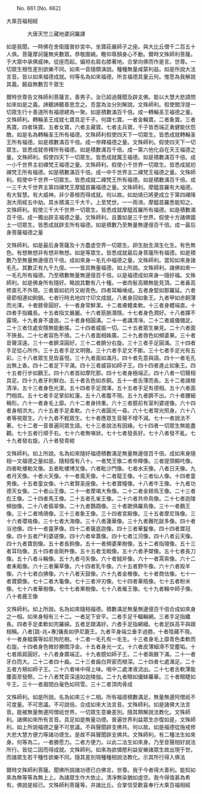 ﻿　　No. 661 [No. 662]

大乘百福相經

　　　　大唐天竺三藏地婆訶羅譯


如是我聞。一時佛在舍衛國普妙宮中。坐寶莊嚴師子之座。與大比丘僧千二百五十人俱。菩薩摩訶薩無央數眾。恭敬圍繞。瞻仰尊顏身心不動。爾時文殊師利菩薩。于大眾中承佛威神。從座而起。偏袒右肩右膝著地。合掌向佛而作是言。世尊。一切眾生根性差別欲樂不同。如來一音隨類演說。種種無量咸蒙利益。如是所說大法言音。皆以如來福德成就。何等名為如來福德。所言福德其量云何。惟愿為我解說其義。饒益無數百千眾生

爾時世尊告文殊師利菩薩言。善男子。汝已超過聲聞及辟支佛。能以大慧大悲請問如來如是之義。諦聽諦聽善思念之。吾當為汝分別解說。文殊師利。假使閻浮提一切眾生行十善道所有福德總為一聚。如是積數滿百千倍。成一轉輪圣王福德之量。文殊師利。轉輪圣王成就七寶具足千子。何謂七寶。一者金輪寶。二者象寶。三者馬寶。四者珠寶。五者女寶。六者主藏寶。七者主兵寶。千子皆悉端正勇健能伏怨敵。如是名為轉輪圣王所有福德。文殊師利假使四天下一切眾生。皆悉成就轉輪圣王所有福德。如是積數滿百千倍。成一帝釋福德之量。文殊師利。假使四天下一切眾生。皆悉成就帝釋所有福德。如是積數滿百千倍。成一第六他化自在天王福德之量。文殊師利。假使四天下一切眾生。皆悉成就魔王福德。如是積數滿百千倍。成一小千世界主初禪梵王福德之量。文殊師利。假使小千世界一切眾生。皆悉成就初禪梵王所有福德。如是積數滿百千倍。成一中千世界主二禪梵王福德之量。文殊師利。假使中千世界一切眾生。皆悉成就二禪梵王所有福德。如是積數滿百千倍。成一三千大千世界主第四禪梵王摩醯首羅福德之量。文殊師利。摩醯首羅有大福德。有大智慧。有大威神。非少善根而得成就。何以故。如劫燒已將更成立于第四禪降澍大雨經五中劫。其水積滿三千大千。上至梵世。一一雨渧。摩醯首羅悉能知之。文殊師利。假使三千大千世界一切眾生。皆悉成就摩醯首羅所有福德。如是積數滿百千倍。成一獨出辟支福德之量。文殊師利。且置如是三千世界。假使十方諸佛國土一切眾生。皆悉成就辟支所有福德。如是積數乃至無量無邊億百千倍。成一最后身菩薩福德之量

文殊師利。如是最后身菩薩及十方盡虛空界一切眾生。卵生胎生濕生化生。有色無色。有想無想非有想非無想。如是等眾生。皆悉成就最后身菩薩所有福德。如是積數乃至無量無邊億百千倍。成如來身一毛孔中福德之量。文殊師利。當知如來身諸毛孔。其數正有九千九億。一一皆具無量福德。如上所說。文殊師利。諸佛如來一一毛孔所有福德。乃至積數無量無邊億百千倍。以是福德成如來身一隨好福。文殊師利。如是佛身所有隨好。略說其數有八十種。一者肉髻高顯無能見頂。二者鼻高修直孔不外現。三者眉如初月又紺青色。四者耳輪埵成。五者身堅如那羅延。六者骨節相連如鉤鎖。七者行時去地四寸印文成就。八者身回如象王。九者甲如赤銅薄而光澤。十者膝骨圓好。十一者身常鮮潔。十二者膚體柔軟。十三者身體端直。十四者手指纖長。十五者指文嚴麗。十六者筋脈潛隱。十七者身色潤好。十八者踝不露現。十九者身不逶迤。二十者身相圓滿。二十一者識清凈。二十二者威儀備足。二十三者住處安隱無能動搖。二十四者威振一切。二十五者眾生樂見。二十六者面不狹長。二十七者容色不撓。二十八者面相姝廣。二十九者唇色如頻婆果。三十者音聲深遠。三十一者臍深圓好。三十二者臍分右旋。三十三者手足圓滿。三十四者手足從心所作。三十五者手足文明徹。三十六者手足文不斷。三十七者手足光有五彩。三十八者眾生見皆喜悅。三十九者面如滿月。四十者先意與語。四十一者毛孔出無上香。四十二者足下平滿。四十三者威容如師子王。四十四者進止如象王。四十五者行步如鵝王。四十六者首如摩陀那。四十七者身極端正。四十八者一切聲相具足。四十九者牙利鮮白。五十者舌色如赤銅。五十一者舌薄而長。五十二者諸根清凈。五十三者身色光潔。五十四者手足潤澤。五十五者手足有德相。五十六者面門相具。五十七者手足掌如紅蓮。五十八者腹不現。五十九者臍不出。六十者腰細稱形。六十一者身毛上靡。六十二者身持重。六十三者臆前有室利婆瑳像。六十四者身相洪大。六十五者手足柔軟。六十六者圓光一尋。六十七者常光照身。六十八者等視眾生。六十九者不輕眾生。七十者應眾生音聲不增不減。七十一者說法不著。七十二者一音普遍同眾生語。七十三者說法有因緣。七十四者一切眾生無能盡觀。七十五者行順于右。七十六者無嗔狀。七十七者發長好。七十八者發不亂。七十九者發右旋。八十者發青紺

文殊師利。如上所說。名為如來隨好福德積數滿足無量無邊億百千倍。成如來身隨相一文福德之量如是。隨相復有八十。一者梵王像二者帝釋像。三者提頭賴吒像。四者毗樓勒叉像。五者毗樓博叉像。六者毗沙門像。七者水天像。八者日天像。九者月天像。十者火天像。十一者風天像。十二者龍王像。十三者仙人像。十四者童男像。十五者童女像。十六者賢圣座像。十七者寶幢像。十八者牛王像。十九者功德天女像。二十者山王像。二十一者摩竭大魚像。二十二者金翅鳥王像。二十三者彪王像。二十四者馬王像。二十五者孔雀王像。二十六者共命鳥像。二十七者迦陵頻伽像。二十八者翡翠像。二十九者鸚鵡像。三十者蹠俱羅鳥像。三十一者鵝王像。三十二者鳩鴿像。三十三者象王像。三十四者宮殿像。三十五者摩尼珠像。三十六者瓔珞像。三十七者大海像。三十八者蓮華像。三十九者難陀跋多像。四十者浴池像。四十一者靈茅像。四十二者薩底迦像。四十三者華鬘像。四十四者寶冠像。四十五者尸利婆瑳像。四十六者傘蓋像。四十七者江河像。四十八者云天像。四十九者寶劍像。五十者長鉤像。五十一者頻婆果樹像。五十二者指環像。五十三者耳珰像。五十四者金剛杵像。五十五者戈戟像。五十六者矛槊像。五十七者長刀像。五十八者斗輪像。五十九者弓矢像。六十者鉞斧像。六十一者罥索像。六十二者耒耜像。六十三者藥草像。六十四者乳牛像。六十五者野牛像。六十六者羖羊像。六十七者白拂像。六十八者天鼓像。六十九者金椎像。七十者商佉像。七十一者寶鏡像。七十二者大龜像。七十三者沖刃像。七十四者華瓶像。七十五者粉米像。七十六者華樹像。七十七者果樹像。七十八者雁王像。七十九者輪中師子像。八十者鹿王像

文殊師利。如上所說。名為如來隨相福德。積數滿足無量無邊億百千倍合成如來身之一相。如來身相有三十二。一者足下安平。二者手足千輻輪網。三者手足指纖長。四者手足柔軟如兜羅綿。五者足跟滿好。六者手足指網縵。七者足趺高平與跟相稱。八者[跳-兆+專]傭長如伊尼鹿王。九者平身端立垂手過膝。十者陰藏不現。十一者身縱廣等如尼拘陀樹。十二者一毛孔有一毛生。十三者身毛上靡青色柔軟而右旋。十四者身色微妙勝閻浮金。十五者身光一丈。十六者皮薄細滑不受塵垢。十七者兩肩圓好。十八者身廣端正。十九者臆如師子王。二十者兩腋下滿。二十一者牙白而大。二十二者四十齒。二十三者齒白齊密而根深。二十四者七處滿足。二十五者方頰如師子王。二十六者味中得上味。咽中二處津液流出。二十七者舌軟薄能覆面至發際。二十八者梵音深遠如迦陵伽。二十九者眼如優缽羅華。三十者眼睫如牛王。三十一者眉間白毫色如珂雪。三十二者頂肉骨成

文殊師利。如是所說。名為如來三十二相。所有福德積數滿足。無量無邊阿僧祇不可度量。不可思議。不可說倍。合成如來大法言音。文殊師利。如是諸佛大法言音。能被無量無邊阿僧祇世界。一切眾生意樂差別。隨其類解說法教化。文殊師利。諸佛如來所有言音。具足如是無量功德。普遍世界利益眾生亦復如是。文殊師利。如上所說福德之量不可思議。不與聲聞辟支佛共。何以故。如是福德從施戒修大悲大慧方便力等諸功德生。是故不與聲聞辟支佛共。文殊師利。有二種法生如來身。何等為二。一者勝愿力。二者方便力。以此二法生如來身。乃至音聲相好說法所行。皆從二因而得成就。文殊師利。如來為欲憐愍利益安樂諸眾生故出現于世。而諸眾生若干種性欲樂不同。隨其差別現種種相說法教化。示其所行得入佛法

爾時文殊師利菩薩。聞佛所說諸功德已白佛言。世尊。我于今者得大善利。能知如來為無等等為無上上。為諸眾生作大依止。清凈無染猶如虛空。我今得值甚為希有。佛說是經已。文殊師利菩薩等。并諸比丘。合掌信受歡喜奉行大乘百福相經

